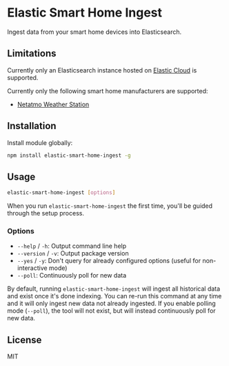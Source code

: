 # Elastic Smart Home Ingest

Ingest data from your smart home devices into Elasticsearch.

## Limitations

Currently only an Elasticsearch instance hosted on [Elastic Cloud](https://www.elastic.co/cloud) is supported.

Currently only the following smart home manufacturers are supported:

- [Netatmo Weather Station](https://www.netatmo.com/weather/weatherstation)

## Installation

Install module globally:

```sh
npm install elastic-smart-home-ingest -g
```

## Usage

```sh
elastic-smart-home-ingest [options]
```

When you run `elastic-smart-home-ingest` the first time, you'll be guided through the setup process.

### Options

- `--help` / `-h`: Output command line help
- `--version` / `-v`: Output package version
- `--yes` / `-y`: Don't query for already configured options (useful for non-interactive mode)
- `--poll`: Continuously poll for new data

By default, running `elastic-smart-home-ingest` will ingest all historical data and exist once it's done indexing.
You can re-run this command at any time and it will only ingest new data not already ingested.
If you enable polling mode (`--poll`), the tool will not exist, but will instead continuously poll for new data.

## License

MIT